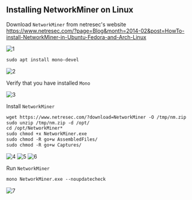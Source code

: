 ## Installing NetworkMiner on Linux

Download `NetworkMiner` from netresec's website </br>
https://www.netresec.com/?page=Blog&month=2014-02&post=HowTo-install-NetworkMiner-in-Ubuntu-Fedora-and-Arch-Linux

![1](https://github.com/user-attachments/assets/5b3b0cd6-79af-414a-bd7f-3eeab772e4b1)

```markdown
sudo apt install mono-devel
```
![2](https://github.com/user-attachments/assets/fd96cf6c-4f09-46e0-b1f9-649f5be7d6a9)

 Verify that you have installed `Mono`

![3](https://github.com/user-attachments/assets/5663a3bb-12d1-461a-9234-166947fed63e)

Install `NetworkMiner`

```markdown
wget https://www.netresec.com/?download=NetworkMiner -O /tmp/nm.zip
sudo unzip /tmp/nm.zip -d /opt/
cd /opt/NetworkMiner*
sudo chmod +x NetworkMiner.exe
sudo chmod -R go+w AssembledFiles/
sudo chmod -R go+w Captures/
```
![4](https://github.com/user-attachments/assets/8dcb2c7f-74ed-4413-8aaf-8026f8e2a36f)
![5](https://github.com/user-attachments/assets/014db553-a4ba-4018-bf6c-5418c11944d8)
![6](https://github.com/user-attachments/assets/d1cf4bd1-5583-459e-bc59-6cce5e6edec3)

Run `NetworkMiner`
```markdown
mono NetworkMiner.exe --noupdatecheck
```
![7](https://github.com/user-attachments/assets/ef9d3b49-2cfc-4b70-aa28-9e07d12ed654)
